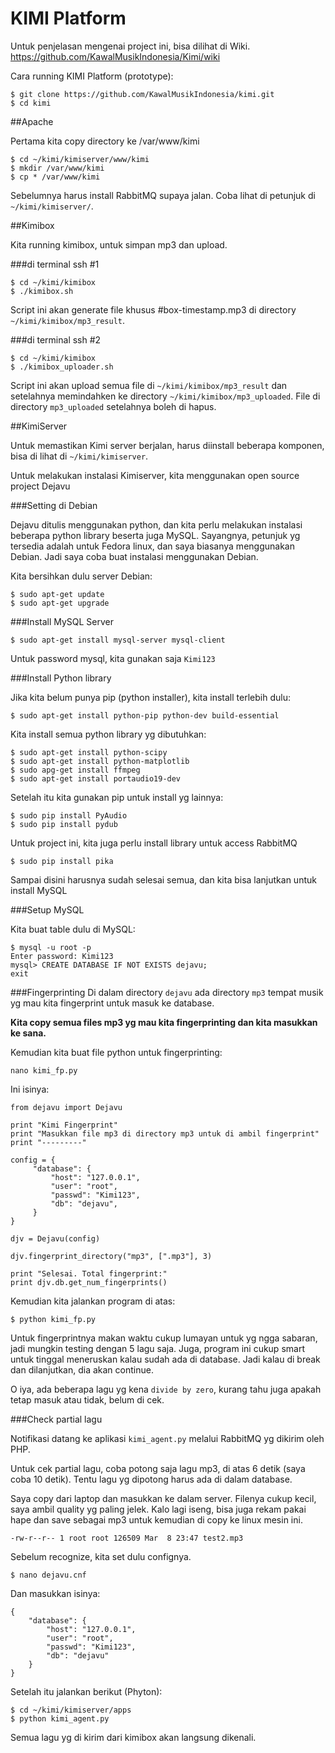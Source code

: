 # KIMI Platform

Untuk penjelasan mengenai project ini, bisa dilihat di Wiki. https://github.com/KawalMusikIndonesia/Kimi/wiki

Cara running KIMI Platform (prototype):

```
$ git clone https://github.com/KawalMusikIndonesia/kimi.git
$ cd kimi
```

##Apache

Pertama kita copy directory ke /var/www/kimi

```
$ cd ~/kimi/kimiserver/www/kimi
$ mkdir /var/www/kimi
$ cp * /var/www/kimi
```

Sebelumnya harus install RabbitMQ supaya jalan. Coba lihat di petunjuk di `~/kimi/kimiserver/`.


##Kimibox

Kita running kimibox, untuk simpan mp3 dan upload.

###di terminal ssh #1
```
$ cd ~/kimi/kimibox
$ ./kimibox.sh
```
Script ini akan generate file khusus #box-timestamp.mp3 di directory `~/kimi/kimibox/mp3_result`.


###di terminal ssh #2
```
$ cd ~/kimi/kimibox
$ ./kimibox_uploader.sh
```
Script ini akan upload semua file di `~/kimi/kimibox/mp3_result` dan setelahnya memindahken ke directory `~/kimi/kimibox/mp3_uploaded`. File di directory `mp3_uploaded` setelahnya boleh di hapus.

##KimiServer

Untuk memastikan Kimi server berjalan, harus diinstall beberapa komponen, bisa di lihat di `~/kimi/kimiserver`.

Untuk melakukan instalasi Kimiserver, kita menggunakan open source project Dejavu

###Setting di Debian

Dejavu ditulis menggunakan python, dan kita perlu melakukan instalasi beberapa python library beserta juga MySQL. Sayangnya, petunjuk yg tersedia adalah untuk Fedora linux, dan saya biasanya menggunakan Debian. Jadi saya coba buat instalasi menggunakan Debian.

Kita bersihkan dulu server Debian:

```
$ sudo apt-get update
$ sudo apt-get upgrade
```

###Install MySQL Server

```
$ sudo apt-get install mysql-server mysql-client
```
Untuk password mysql, kita gunakan saja `Kimi123` 

###Install Python library

Jika kita belum punya pip (python installer), kita install terlebih dulu:
```
$ sudo apt-get install python-pip python-dev build-essential 
```
Kita install semua python library yg dibutuhkan:
```
$ sudo apt-get install python-scipy
$ sudo apt-get install python-matplotlib
$ sudo apg-get install ffmpeg
$ sudo apt-get install portaudio19-dev
```
Setelah itu kita gunakan pip untuk install yg lainnya:
```
$ sudo pip install PyAudio
$ sudo pip install pydub
```
Untuk project ini, kita juga perlu install library untuk access RabbitMQ
```
$ sudo pip install pika
```
Sampai disini harusnya sudah selesai semua, dan kita bisa lanjutkan untuk install MySQL

###Setup MySQL

Kita buat table dulu di MySQL:
```
$ mysql -u root -p
Enter password: Kimi123
mysql> CREATE DATABASE IF NOT EXISTS dejavu;
exit
```

###Fingerprinting
Di dalam directory `dejavu` ada directory `mp3` tempat musik yg mau kita fingerprint untuk masuk ke database. 

**Kita copy semua files mp3 yg mau kita fingerprinting dan kita masukkan ke sana.**

Kemudian kita buat file python untuk fingerprinting:

```
nano kimi_fp.py
```
Ini isinya:
```
from dejavu import Dejavu

print "Kimi Fingerprint"
print "Masukkan file mp3 di directory mp3 untuk di ambil fingerprint"
print "---------"

config = {
     "database": {
         "host": "127.0.0.1",
         "user": "root",
         "passwd": "Kimi123",
         "db": "dejavu",
     }
}

djv = Dejavu(config)

djv.fingerprint_directory("mp3", [".mp3"], 3)

print "Selesai. Total fingerprint:"
print djv.db.get_num_fingerprints()
```
Kemudian kita jalankan program di atas:
```
$ python kimi_fp.py
```
Untuk fingerprintnya makan waktu cukup lumayan untuk yg ngga sabaran, jadi mungkin testing dengan 5 lagu saja. Juga, program ini cukup smart untuk tinggal meneruskan kalau sudah ada di database. Jadi kalau di break dan dilanjutkan, dia akan continue.

O iya, ada beberapa lagu yg kena `divide by zero`, kurang tahu juga apakah tetap masuk atau tidak, belum di cek.

###Check partial lagu

Notifikasi datang ke aplikasi `kimi_agent.py` melalui RabbitMQ yg dikirim oleh PHP.

Untuk cek partial lagu, coba potong saja lagu mp3, di atas 6 detik (saya coba 10 detik). Tentu lagu yg dipotong harus ada di dalam database.

Saya copy dari laptop dan masukkan ke dalam server. Filenya cukup kecil, saya ambil quality yg paling jelek. Kalo lagi iseng, bisa juga rekam pakai hape dan save sebagai mp3 untuk kemudian di copy ke linux mesin ini.
```
-rw-r--r-- 1 root root 126509 Mar  8 23:47 test2.mp3
```

Sebelum recognize, kita set dulu confignya.
```
$ nano dejavu.cnf
```
Dan masukkan isinya:
```
{
    "database": {
        "host": "127.0.0.1",
        "user": "root",
        "passwd": "Kimi123",
        "db": "dejavu"
    }
}
```


Setelah itu jalankan berikut (Phyton):

```
$ cd ~/kimi/kimiserver/apps
$ python kimi_agent.py
```

Semua lagu yg di kirim dari kimibox akan langsung dikenali.
